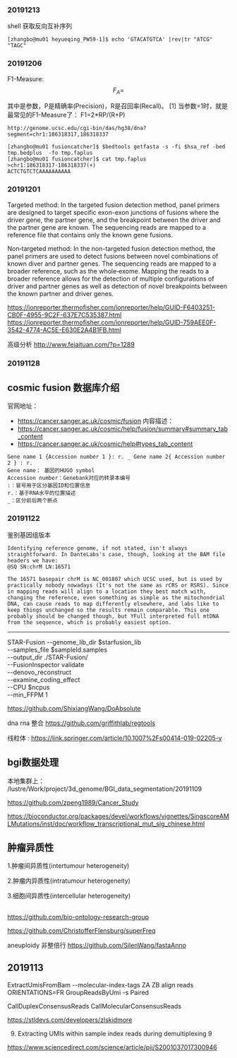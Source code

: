 ### 20191213
shell 获取反向互补序列
```
[zhangbo@mu01 heyueqing_PW59-1]$ echo 'GTACATGTCA' |rev|tr "ATCG" "TAGC"
```

### 20191206
F1-Measure:
$$F_{A} = $$

其中是参数，P是精确率(Precision)，R是召回率(Recall)。 [1] 
当参数=1时，就是最常见的F1-Measure了：
F1=2*RP/(R+P)


```
http://genome.ucsc.edu/cgi-bin/das/hg38/dna?segment=chr1:186318317,186318337

[zhangbo@mu01 fusioncatcher]$ $bedtools getfasta -s -fi $hsa_ref -bed tmp.bedplus  -fo tmp.faplus
[zhangbo@mu01 fusioncatcher]$ cat tmp.faplus
>chr1:186318317-186318337(+)
ACTCTGTCTCAAAAAAAAAA
```


### 20191201
Targeted method:
In the targeted fusion detection method, panel primers are designed to target specific exon-exon junctions of fusions where the driver gene, the partner gene, and the breakpoint between the driver and the partner gene are known. The sequencing reads are mapped to a reference file that contains only the known gene fusions.

Non‑targeted method:
In the non-targeted fusion detection method, the panel primers are used to detect fusions between novel combinations of known diver and partner genes. The sequencing reads are mapped to a broader reference, such as the whole‑exome. Mapping the reads to a broader reference allows for the detection of multiple configurations of driver and partner genes as well as detection of novel breakpoints between the known partner and driver genes.

https://ionreporter.thermofisher.com/ionreporter/help/GUID-F6403251-CB0F-4955-9C2F-637E7C535387.html
https://ionreporter.thermofisher.com/ionreporter/help/GUID-759AEE0F-3542-4774-AC5E-E630E2A4B1FB.html


高级分析 http://www.feiaituan.com/?p=1289

### 20191128
## cosmic fusion 数据库介绍
官网地址： 
+   https://cancer.sanger.ac.uk/cosmic/fusion
内容描述：
+ https://cancer.sanger.ac.uk/cosmic/help/fusion/summary#summary_tab_content
+ https://cancer.sanger.ac.uk/cosmic/help#types_tab_content       
        

```
Gene name 1 {Accession number 1 }: r. _ Gene name 2{ Accession number 2 } : r.
Gene name： 基因的HUGO symbol
Accession number：Genebank对应的转录本编号
:：冒号用于区分基因ID和位置信息
r.：基于RNA水平的位置描述
_：区分前后两个断点
```

### 20191122
鉴别基因组版本
```
Identifying reference genome, if not stated, isn't always straightforward. In DanteLabs's case, though, looking at the BAM file headers we have:
@SQ SN:chrM LN:16571

The 16571 basepair chrM is NC_001807 which UCSC used, but is used by practically nobody nowadays (It's not the same as rCRS or RSRS). Since in mapping reads will align to a location they best match with, changing the reference, even something as simple as the mitochondrial DNA, can cause reads to map differently elsewhere, and labs like to keep things unchanged so the results remain comparable. This one probably should be changed though, but YFull interpreted full mtDNA from the sequence, which is probably easiest option.

```

---

STAR-Fusion --genome_lib_dir $starfusion_lib \
            --samples_file $sampleId.samples \
            --output_dir ./STAR-Fusion/ \
            --FusionInspector validate \
            --denovo_reconstruct \
            --examine_coding_effect \
            --CPU $ncpus \
            --min_FFPM 1



https://github.com/ShixiangWang/DoAbsolute

dna rna 整合 https://github.com/griffithlab/regtools


线粒体 : https://link.springer.com/article/10.1007%2Fs00414-019-02205-y

## bgi数据处理
本地集群上：
/lustre/Work/project/3d_genome/BGI_data_segmentation/20191109




https://github.com/zpeng1989/Cancer_Study

https://bioconductor.org/packages/devel/workflows/vignettes/SingscoreAMLMutations/inst/doc/workflow_transcriptional_mut_sig_chinese.html

## 肿瘤异质性
1.肿瘤间异质性(intertumour heterogeneity)

2.肿瘤内异质性(intratumour heterogeneity)

3.细胞间异质性(intercellular heterogeneity)

##

https://github.com/bio-ontology-research-group

https://github.com/ChristofferFlensburg/superFreq


aneuploidy 非整倍行
https://github.com/SilenWang/fastaAnno

## 2019113
ExtractUmisFromBam 
    --molecular-index-tags ZA ZB
align reads
    ORIENTATIONS=FR
GroupReadsByUmi
    -s Paired

 CallDuplexConsensusReads CallMolecularConsensusReads

https://stldevs.com/developers/zlskidmore   


9. Extracting UMIs within sample index reads during demultiplexing 9

https://www.sciencedirect.com/science/article/pii/S2001037017300946



